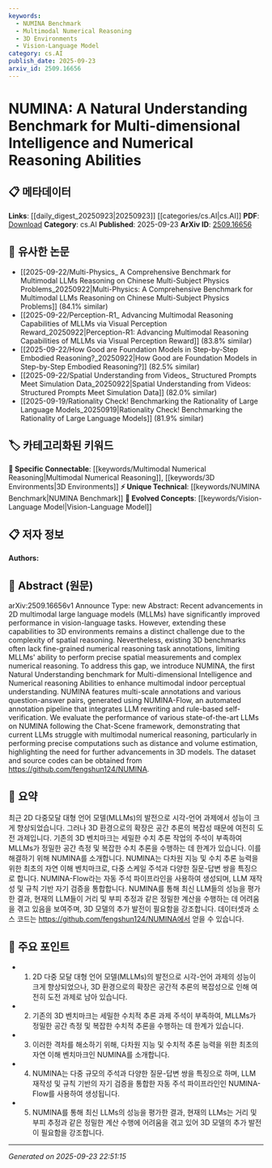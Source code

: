 ```yaml
---
keywords:
  - NUMINA Benchmark
  - Multimodal Numerical Reasoning
  - 3D Environments
  - Vision-Language Model
category: cs.AI
publish_date: 2025-09-23
arxiv_id: 2509.16656
---
```


<!-- KEYWORD_LINKING_METADATA:
{
  "processed_timestamp": "2025-09-23T22:51:15.406491",
  "vocabulary_version": "1.0",
  "selected_keywords": [
    "NUMINA Benchmark",
    "Multimodal Numerical Reasoning",
    "3D Environments",
    "Vision-Language Model"
  ],
  "rejected_keywords": [],
  "similarity_scores": {
    "NUMINA Benchmark": 0.78,
    "Multimodal Numerical Reasoning": 0.8,
    "3D Environments": 0.77,
    "Vision-Language Model": 0.79
  },
  "extraction_method": "AI_prompt_based",
  "budget_applied": true,
  "candidates_json": {
    "candidates": [
      {
        "surface": "NUMINA",
        "canonical": "NUMINA Benchmark",
        "aliases": [
          "NUMINA Dataset"
        ],
        "category": "unique_technical",
        "rationale": "NUMINA is a newly introduced benchmark specifically designed for evaluating multi-dimensional intelligence and numerical reasoning, offering unique insights into 3D model capabilities.",
        "novelty_score": 0.85,
        "connectivity_score": 0.65,
        "specificity_score": 0.9,
        "link_intent_score": 0.78
      },
      {
        "surface": "multimodal numerical reasoning",
        "canonical": "Multimodal Numerical Reasoning",
        "aliases": [
          "numerical reasoning in multimodal contexts"
        ],
        "category": "specific_connectable",
        "rationale": "This concept is crucial for understanding the challenges and advancements in integrating numerical reasoning within multimodal frameworks.",
        "novelty_score": 0.72,
        "connectivity_score": 0.79,
        "specificity_score": 0.82,
        "link_intent_score": 0.8
      },
      {
        "surface": "3D environments",
        "canonical": "3D Environments",
        "aliases": [
          "three-dimensional environments"
        ],
        "category": "specific_connectable",
        "rationale": "3D environments are a key focus area for extending the capabilities of vision-language models, providing a rich ground for research and development.",
        "novelty_score": 0.65,
        "connectivity_score": 0.84,
        "specificity_score": 0.78,
        "link_intent_score": 0.77
      },
      {
        "surface": "vision-language tasks",
        "canonical": "Vision-Language Model",
        "aliases": [
          "vision-language integration"
        ],
        "category": "evolved_concepts",
        "rationale": "Vision-language tasks are central to the paper's discussion on extending model capabilities to 3D, linking to broader research in multimodal learning.",
        "novelty_score": 0.6,
        "connectivity_score": 0.88,
        "specificity_score": 0.75,
        "link_intent_score": 0.79
      }
    ],
    "ban_list_suggestions": [
      "performance",
      "method",
      "task annotations"
    ]
  },
  "decisions": [
    {
      "candidate_surface": "NUMINA",
      "resolved_canonical": "NUMINA Benchmark",
      "decision": "linked",
      "scores": {
        "novelty": 0.85,
        "connectivity": 0.65,
        "specificity": 0.9,
        "link_intent": 0.78
      }
    },
    {
      "candidate_surface": "multimodal numerical reasoning",
      "resolved_canonical": "Multimodal Numerical Reasoning",
      "decision": "linked",
      "scores": {
        "novelty": 0.72,
        "connectivity": 0.79,
        "specificity": 0.82,
        "link_intent": 0.8
      }
    },
    {
      "candidate_surface": "3D environments",
      "resolved_canonical": "3D Environments",
      "decision": "linked",
      "scores": {
        "novelty": 0.65,
        "connectivity": 0.84,
        "specificity": 0.78,
        "link_intent": 0.77
      }
    },
    {
      "candidate_surface": "vision-language tasks",
      "resolved_canonical": "Vision-Language Model",
      "decision": "linked",
      "scores": {
        "novelty": 0.6,
        "connectivity": 0.88,
        "specificity": 0.75,
        "link_intent": 0.79
      }
    }
  ]
}
-->

# NUMINA: A Natural Understanding Benchmark for Multi-dimensional Intelligence and Numerical Reasoning Abilities

## 📋 메타데이터

**Links**: [[daily_digest_20250923|20250923]] [[categories/cs.AI|cs.AI]]
**PDF**: [Download](https://arxiv.org/pdf/2509.16656.pdf)
**Category**: cs.AI
**Published**: 2025-09-23
**ArXiv ID**: [2509.16656](https://arxiv.org/abs/2509.16656)

## 🔗 유사한 논문
- [[2025-09-22/Multi-Physics_ A Comprehensive Benchmark for Multimodal LLMs Reasoning on Chinese Multi-Subject Physics Problems_20250922|Multi-Physics: A Comprehensive Benchmark for Multimodal LLMs Reasoning on Chinese Multi-Subject Physics Problems]] (84.1% similar)
- [[2025-09-22/Perception-R1_ Advancing Multimodal Reasoning Capabilities of MLLMs via Visual Perception Reward_20250922|Perception-R1: Advancing Multimodal Reasoning Capabilities of MLLMs via Visual Perception Reward]] (83.8% similar)
- [[2025-09-22/How Good are Foundation Models in Step-by-Step Embodied Reasoning?_20250922|How Good are Foundation Models in Step-by-Step Embodied Reasoning?]] (82.5% similar)
- [[2025-09-22/Spatial Understanding from Videos_ Structured Prompts Meet Simulation Data_20250922|Spatial Understanding from Videos: Structured Prompts Meet Simulation Data]] (82.0% similar)
- [[2025-09-19/Rationality Check! Benchmarking the Rationality of Large Language Models_20250919|Rationality Check! Benchmarking the Rationality of Large Language Models]] (81.9% similar)

## 🏷️ 카테고리화된 키워드
**🔗 Specific Connectable**: [[keywords/Multimodal Numerical Reasoning|Multimodal Numerical Reasoning]], [[keywords/3D Environments|3D Environments]]
**⚡ Unique Technical**: [[keywords/NUMINA Benchmark|NUMINA Benchmark]]
**🚀 Evolved Concepts**: [[keywords/Vision-Language Model|Vision-Language Model]]

## 📋 저자 정보

**Authors:** 

## 📄 Abstract (원문)

arXiv:2509.16656v1 Announce Type: new 
Abstract: Recent advancements in 2D multimodal large language models (MLLMs) have significantly improved performance in vision-language tasks. However, extending these capabilities to 3D environments remains a distinct challenge due to the complexity of spatial reasoning. Nevertheless, existing 3D benchmarks often lack fine-grained numerical reasoning task annotations, limiting MLLMs' ability to perform precise spatial measurements and complex numerical reasoning. To address this gap, we introduce NUMINA, the first Natural Understanding benchmark for Multi-dimensional Intelligence and Numerical reasoning Abilities to enhance multimodal indoor perceptual understanding. NUMINA features multi-scale annotations and various question-answer pairs, generated using NUMINA-Flow, an automated annotation pipeline that integrates LLM rewriting and rule-based self-verification. We evaluate the performance of various state-of-the-art LLMs on NUMINA following the Chat-Scene framework, demonstrating that current LLMs struggle with multimodal numerical reasoning, particularly in performing precise computations such as distance and volume estimation, highlighting the need for further advancements in 3D models. The dataset and source codes can be obtained from https://github.com/fengshun124/NUMINA.

## 📝 요약

최근 2D 다중모달 대형 언어 모델(MLLMs)의 발전으로 시각-언어 과제에서 성능이 크게 향상되었습니다. 그러나 3D 환경으로의 확장은 공간 추론의 복잡성 때문에 여전히 도전 과제입니다. 기존의 3D 벤치마크는 세밀한 수치 추론 작업의 주석이 부족하여 MLLMs가 정밀한 공간 측정 및 복잡한 수치 추론을 수행하는 데 한계가 있습니다. 이를 해결하기 위해 NUMINA를 소개합니다. NUMINA는 다차원 지능 및 수치 추론 능력을 위한 최초의 자연 이해 벤치마크로, 다중 스케일 주석과 다양한 질문-답변 쌍을 특징으로 합니다. NUMINA-Flow라는 자동 주석 파이프라인을 사용하여 생성되며, LLM 재작성 및 규칙 기반 자기 검증을 통합합니다. NUMINA를 통해 최신 LLM들의 성능을 평가한 결과, 현재의 LLM들이 거리 및 부피 추정과 같은 정밀한 계산을 수행하는 데 어려움을 겪고 있음을 보여주며, 3D 모델의 추가 발전이 필요함을 강조합니다. 데이터셋과 소스 코드는 https://github.com/fengshun124/NUMINA에서 얻을 수 있습니다.

## 🎯 주요 포인트

- 1. 2D 다중 모달 대형 언어 모델(MLLMs)의 발전으로 시각-언어 과제의 성능이 크게 향상되었으나, 3D 환경으로의 확장은 공간적 추론의 복잡성으로 인해 여전히 도전 과제로 남아 있습니다.
- 2. 기존의 3D 벤치마크는 세밀한 수치적 추론 과제 주석이 부족하여, MLLMs가 정밀한 공간 측정 및 복잡한 수치적 추론을 수행하는 데 한계가 있습니다.
- 3. 이러한 격차를 해소하기 위해, 다차원 지능 및 수치적 추론 능력을 위한 최초의 자연 이해 벤치마크인 NUMINA를 소개합니다.
- 4. NUMINA는 다중 규모의 주석과 다양한 질문-답변 쌍을 특징으로 하며, LLM 재작성 및 규칙 기반의 자기 검증을 통합한 자동 주석 파이프라인인 NUMINA-Flow를 사용하여 생성됩니다.
- 5. NUMINA를 통해 최신 LLMs의 성능을 평가한 결과, 현재의 LLMs는 거리 및 부피 추정과 같은 정밀한 계산 수행에 어려움을 겪고 있어 3D 모델의 추가 발전이 필요함을 강조합니다.


---

*Generated on 2025-09-23 22:51:15*
